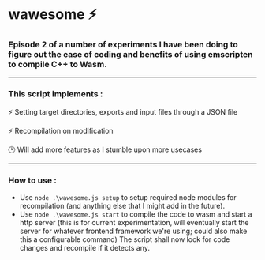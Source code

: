 # wawesome :zap:
### Episode 2 of a number of experiments I have been doing to figure out the ease of coding and benefits of using emscripten to compile C++ to Wasm.

---

### This script implements :

:zap: Setting target directories, exports and input files through a JSON file

:zap: Recompilation on modification

:clock3: Will add more features as I stumble upon more usecases

---

### How to use :

- Use `node .\wawesome.js setup` to setup required node modules for recompilation (and anything else that I might add in the future).
- Use `node .\wawesome.js start` to compile the code to wasm and start a http server 
(this is for current experimentation, will eventually start the server for whatever frontend framework we're using; could also make this a configurable command)
The script shall now look for code changes and recompile if it detects any.
